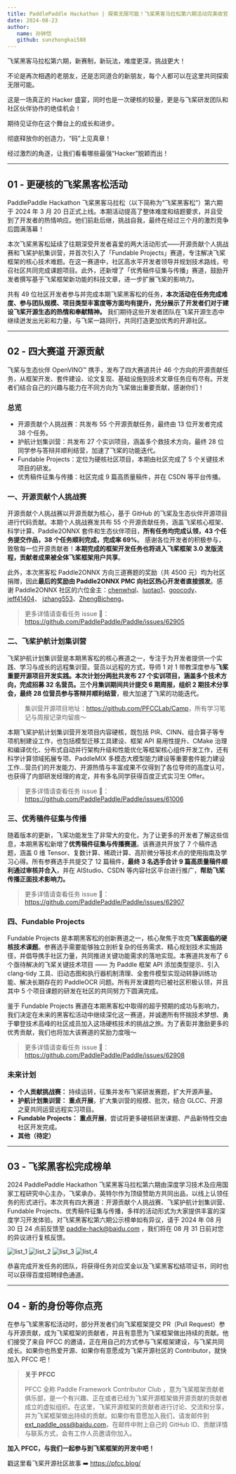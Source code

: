 ```yaml
---
title: PaddlePaddle Hackathon | 探索无限可能！飞桨黑客马拉松第六期活动完美收官
date: 2024-08-23
author:
   name: 孙钟恺
   github: sunzhongkai588
---
```


飞桨黑客马拉松第六期，新赛制，新玩法，难度更深，挑战更大！

<!-- more -->

不论是再次相遇的老朋友，还是志同道合的新朋友，每个人都可以在这里共同探索无限可能。

这是一场真正的 Hacker 盛宴，同时也是一次硬核的较量，更是与飞桨研发团队和社区伙伴协作的绝佳机会！

期待见证你在这个舞台上的成长和进步。

彻底释放你的创造力，“码”上见真章！

经过激烈的角逐，让我们看看哪些最强“Hacker”脱颖而出！

---

## 01 - 更硬核的飞桨黑客松活动

PaddlePaddle Hackathon 飞桨黑客马拉松（以下简称为“飞桨黑客松”）第六期于 2024 年 3 月 20 日正式上线。本期活动提高了整体难度和结题要求，并且受到了开发者的热情响应。他们前赴后继，挑战自我，最终在经过三个月的激烈竞争后圆满落幕！

本次飞桨黑客松延续了往期深受开发者喜爱的两大活动形式——开源贡献个人挑战赛和飞桨护航集训营，并首次引入了「Fundable Projects」赛道，专注解决飞桨框架的核心技术难题。在这一赛道中，社区高水平开发者领导并规划技术路线，号召社区共同完成课题项目。此外，还新增了「优秀稿件征集与传播」赛道，鼓励开发者撰写基于飞桨框架新功能的科技文章，进一步扩展飞桨的影响力。

共有 49 位社区开发者参与并完成本期飞桨黑客松的任务，**本次活动在任务完成难度、参与团队规模、项目类型丰富度等方面均有提升，充分展示了开发者们对于建设飞桨开源生态的热情和奉献精神。** 我们期待这些开发者团队在飞桨开源生态中继续迸发出光彩和力量，与飞桨一路同行，共同打造更加优秀的开源社区。

---

## 02 - 四大赛道 开源贡献

飞桨与生态伙伴 OpenVINO™ 携手，发布了四大赛道共计 46 个方向的开源贡献任务，从框架开发、套件建设、论文复现、基础设施到技术文章任务应有尽有。开发者们结合自己的兴趣与能力在不同方向为飞桨做出重要贡献，感谢你们！

### 总览

-  开源贡献个人挑战赛：共发布 55 个开源贡献任务，最终由 13 位开发者完成 38 个任务。
-  护航计划集训营：共发布 27 个实训项目，涵盖多个救技术方向，最终 28 位同学参与答辩并顺利结营，加速了飞桨的功能迭代。
-  Fundable Projects：定位为硬核社区项目，本期由社区完成了 5 个关键技术项目的研发。
-  优秀稿件征集与传播：社区完成 9 篇高质量稿件，并在 CSDN 等平台传播。

### 一、开源贡献个人挑战赛

开源贡献个人挑战赛以开源贡献为核心，基于 GitHub 的飞桨及生态伙伴开源项目进行代码贡献。本期个人挑战赛发共布 55 个开源贡献任务，涵盖飞桨核心框架、科学计算、Paddle2ONNX 套件和生态伙伴项目，**所有任务均完成认领，43 个任务提交作品，38 个任务顺利完成，完成率 69%**。 感谢各位开发者的积极参与，致敬每一位开源贡献者！**本期完成的框架开发任务也将进入飞桨框架 3.0 发版流程，贡献者成果被全体飞桨框架用户共享**。

此外，本次黑客松 Paddle2ONNX 方向三道赛题的奖励（共 4500 元）均为社区捐赠，因此**最后的奖励由 Paddle2ONNX PMC 向社区热心开发者直接颁发**。感谢 Paddle2ONNX 社区的六位金主：[chenwhql](https://github.com/chenwhql)、[luotao1](https://github.com/luotao1)、[goocody](https://github.com/goocody)、[jeff41404](https://github.com/jeff41404)、 [jzhang553](https://github.com/jzhang533)、[ZhengBicheng](https://github.com/ZhengBicheng)。

> 更多详情请查看任务 issue 📄： https://github.com/PaddlePaddle/Paddle/issues/62905

### 二、飞桨护航计划集训营

飞桨护航计划集训营是本期黑客松的核心赛道之一，专注于为开发者提供一个实践、学习与成长的远程集训营。营员以远程的方式，导师 1 对 1 带教深度参与**飞桨重要开源项目开发实践。**本次计划分两批共发布 27 个实训项目，涵盖多个技术方向，完成招募 32 名营员。三个月集训期间共计**提交 6 期周报，组织 2 期技术分享会，最终 28 位营员参与答辩并顺利结营**，极大加速了飞桨的功能迭代。

> 集训营开源项目地址：<https://github.com/PFCCLab/Camp>，所有学习笔记与周报记录均留痕～

本期飞桨护航计划集训营开发项目内容硬核，既包括 PIR、CINN、组合算子等专项机制建设工作，也包括模型迁移工具建设、框架 API 易用性提升、CMake 治理和编译优化、分布式自动并行架构升级和性能优化等框架核心组件开发工作，还有科学计算领域拓展专项、PaddleMIX 多模态大模型能力建设等重要套件能力建设工作...营员们的开发能力、开源热情与丰富成果不仅得到了各位导师的高度认可，也获得了内部研发经理的肯定，并有多名同学获得百度正式实习生 Offer。

> 更多详情请查看任务 issue 📄：https://github.com/PaddlePaddle/Paddle/issues/61006

### 三、优秀稿件征集与传播

随着版本的更新，飞桨功能发生了非常大的变化，为了让更多的开发者了解这些信息，本期黑客松新增了**优秀稿件征集与传播赛道**。该赛道共开放了 7 个稿件选题，涵盖 0 维 Tensor、复数计算、稀疏计算、高阶微分等技术点的使用指南及学习心得。所有参赛选手共提交了 12 篇稿件，**最终 3 名选手合计 9 篇高质量稿件顺利通过审核并合入**，并在 AIStudio、CSDN 等内容社区平台进行推广，**帮助飞桨传播正面技术影响力。**

> 更多详情请查看任务 issue 📄：https://github.com/PaddlePaddle/Paddle/issues/62907

### 四、Fundable Projects

Fundable Projects 是本期黑客松的创新赛道之一，核心聚焦于攻克**飞桨面临的硬核技术课题**。参赛选手需要能够独立剖析复杂的任务需求、精心规划技术实施路径，并倡导携手社区力量，共同推进关键功能需求的落地实现。本赛道共发布了 6 个亟待解决的飞桨关键技术项目 —— 为 Paddle 框架 API 添加类型提示、引入 clang-tidy 工具、旧动态图和执行器机制清理、全套件模型实现动转静训练功能、解决长期存在的 PaddleOCR 问题。所有开发课题均已被社区积极认领，并且其中 5 个项目课题的研发在社区的共同努力下圆满完成。

鉴于 Fundable Projects 赛道在本期黑客松中取得的超乎预期的成功与影响力，我们决定在未来的黑客松活动中继续深化这一赛道，并诚邀所有怀揣技术梦想、勇于攀登技术高峰的社区成员加入这场硬核技术的挑战之旅。为了表彰并激励更多的优秀贡献，我们也将加大该赛道的奖励力度哦～

> 更多详情请查看任务 issue 📄：https://github.com/PaddlePaddle/Paddle/issues/62908

### 未来计划

-  **个人贡献挑战赛：** 持续运转，征集并发布飞桨研发赛题，扩大开源声量。
-  **护航计划集训营：** **重点开展**，扩大集训营的规模、批次，结合 GLCC、开源之夏共同运营远程实习项目。
-  **Fundable Projects：** **重点开展**，尝试将更多硬核研发课题、产品新特性交由社区开发完成。
-  **其他（待定）**

---

## 03 - 飞桨黑客松完成榜单

2024 PaddlePaddle Hackathon 飞桨黑客马拉松第六期由深度学习技术及应用国家工程研究中心主办，飞桨承办，英特尔作为顶级赞助方共同出品，以线上认领任务的形式进行。本次共有四大赛道：开源贡献个人挑战赛、飞桨护航计划集训营、Fundable Projects、优秀稿件征集与传播，多样的活动形式为大家提供丰富的深度学习开发体验。对飞桨黑客松第六期公示榜单如有异议，请于 2024 年 08 月 30 日 24 点前反馈至 [paddle-hack@baidu.com](mailto:paddle-hack@baidu.com) ，我们将在 08 月 31 日前对您的异议进行复核反馈。

![list_1](../images/hackathon-6th/list_1.jpeg)
![list_2](../images/hackathon-6th/list_2.jpeg)
![list_3](../images/hackathon-6th/list_3.jpeg)
![list_4](../images/hackathon-6th/list_4.jpeg)

恭喜完成开发任务的团队，将获得任务对应奖金以及飞桨黑客松结项证书，同时也可以获得百度招聘绿色通道。

---

## 04 - 新的身份等你点亮

在参与飞桨黑客松活动时，部分开发者们向飞桨框架提交 PR（Pull Request）参与开源贡献，成为飞桨框架的贡献者，并且有意愿为飞桨框架做出持续的贡献。他们接受了来自 PFCC 的邀请，正在用自己的方式参与飞桨框架建设，与飞桨共同成长。如果你也热爱开源、如果你有意愿成为飞桨开源社区的 Contributor，就快加入 PFCC 吧！

> **关于 PFCC**
>
> PFCC 全称 Paddle Framework Contributor Club ，意为飞桨框架贡献者俱乐部，是一个有兴趣、正在或者已经为飞桨开源框架做开源贡献的贡献者成立的虚拟组织。在这里，飞桨开源框架的贡献者进行讨论、交流和分享，并为飞桨框架做出持续的贡献。如果你有意愿加入我们，请发邮件到[ext_paddle_oss@baidu.com](mailto:ext_paddle_oss@baidu.com)，在邮件中附上自己的 GitHub ID、贡献详情与联系方式，会有工作人员邀请你加入。

**加入 PFCC，与我们一起参与到飞桨框架的开发中吧！**

戳这里看飞桨开源社区故事 ➡️ https://pfcc.blog/
